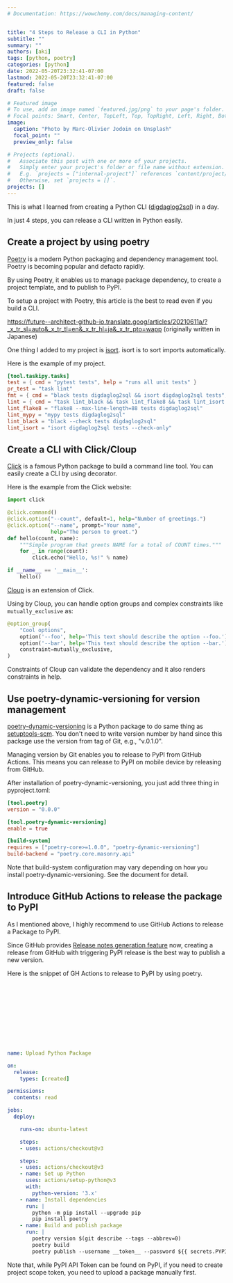 ```yaml
---
# Documentation: https://wowchemy.com/docs/managing-content/


title: "4 Steps to Release a CLI in Python"
subtitle: ""
summary: ""
authors: [aki]
tags: [python, poetry]
categories: [python]
date: 2022-05-20T23:32:41-07:00
lastmod: 2022-05-20T23:32:41-07:00
featured: false
draft: false

# Featured image
# To use, add an image named `featured.jpg/png` to your page's folder.
# Focal points: Smart, Center, TopLeft, Top, TopRight, Left, Right, BottomLeft, Bottom, BottomRight.
image:
  caption: "Photo by Marc-Olivier Jodoin on Unsplash"
  focal_point: ""
  preview_only: false

# Projects (optional).
#   Associate this post with one or more of your projects.
#   Simply enter your project's folder or file name without extension.
#   E.g. `projects = ["internal-project"]` references `content/project/deep-learning/index.md`.
#   Otherwise, set `projects = []`.
projects: []
---
```


This is what I learned from creating a Python CLI ([digdaglog2sql](https://github.com/chezou/digdaglog2sql)) in a day.

In just 4 steps, you can release a CLI written in Python easily.

## Create a project by using poetry

[Poetry](https://python-poetry.org/) is a modern Python packaging and dependency management tool. Poetry is becoming popular and defacto rapidly.

By using Poetry, it enables us to manage package dependency, to create a project template, and to publish to PyPI.

To setup a project with Poetry, this article is the best to read even if you build a CLI.

https://future--architect-github-io.translate.goog/articles/20210611a/?_x_tr_sl=auto&_x_tr_tl=en&_x_tr_hl=ja&_x_tr_pto=wapp
(originally written in Japanese)

One thing I added to my project is [isort](https://pycqa.github.io/isort/index.html). isort is to sort imports automatically.

Here is the example of my project.

```toml
[tool.taskipy.tasks]
test = { cmd = "pytest tests", help = "runs all unit tests" }
pr_test = "task lint"
fmt = { cmd = "black tests digdaglog2sql && isort digdaglog2sql tests", help = "format code" }
lint = { cmd = "task lint_black && task lint_flake8 && task lint_isort && task lint_mypy", help = "exec lint" }
lint_flake8 = "flake8 --max-line-length=88 tests digdaglog2sql"
lint_mypy = "mypy tests digdaglog2sql"
lint_black = "black --check tests digdaglog2sql"
lint_isort = "isort digdaglog2sql tests --check-only"
```

## Create a CLI with Click/Cloup

[Click](https://palletsprojects.com/p/click/) is a famous Python package to build a command line tool.
You can easily create a CLI by using decorator.

Here is the example from the Click website:

```py
import click

@click.command()
@click.option("--count", default=1, help="Number of greetings.")
@click.option("--name", prompt="Your name",
              help="The person to greet.")
def hello(count, name):
    """Simple program that greets NAME for a total of COUNT times."""
    for _ in range(count):
        click.echo("Hello, %s!" % name)

if __name__ == '__main__':
    hello()
```

[Cloup](https://cloup.readthedocs.io/en/stable/) is an extension of Click.

Using by Cloup, you can handle option groups and complex constraints like `mutually_exclusive` as:

```py
@option_group(
    "Cool options",
    option('--foo', help='This text should describe the option --foo.'),
    option('--bar', help='This text should describe the option --bar.'),
    constraint=mutually_exclusive,
)
```

Constraints of Cloup can validate the dependency and it also renders constraints in help.

## Use poetry-dynamic-versioning for version management

[poetry-dynamic-versioning](https://pypi.org/project/poetry-dynamic-versioning/) is a Python package to do same thing as [setuptools-scm](https://pypi.org/project/setuptools-scm/). You don't need to write version number by hand since this package use the version from tag of Git, e.g., "v.0.1.0".

Managing version by Git enables you to release to PyPI from GitHub Actions. This means you can release to PyPI on mobile device by releasing from GitHub.

After installation of poetry-dynamic-versioning, you just add three thing in pyproject.toml:

```toml
[tool.poetry]
version = "0.0.0"

[tool.poetry-dynamic-versioning]
enable = true

[build-system]
requires = ["poetry-core>=1.0.0", "poetry-dynamic-versioning"]
build-backend = "poetry.core.masonry.api"
```

Note that build-system configuration may vary depending on how you install poetry-dynamic-versioning. See the document for detail.

## Introduce GitHub Actions to release the package to PyPI

As I mentioned above, I highly recommend to use GitHub Actions to release a Package to PyPI.

Since GitHub provides [Release notes generation feature](https://docs.github.com/ja/repositories/releasing-projects-on-github/automatically-generated-release-notes) now, creating a release from GitHub with triggering PyPI release is the best way to publish a new version.

Here is the snippet of GH Actions to release to PyPI by using poetry.

<div class="iframely-embed"><div class="iframely-responsive" style="height: 140px; padding-bottom: 0;"><a href="https://github.com/chezou/digdaglog2sql/blob/ce35ce9b0220b77a79998f594304d850da231a94/.github/workflows/python-publish.yml" data-iframely-url="//iframely.net/39Qsg8o?card=small"></a></div></div><script async src="//iframely.net/embed.js" charset="utf-8"></script>

```yaml
name: Upload Python Package

on:
  release:
    types: [created]

permissions:
  contents: read

jobs:
  deploy:

    runs-on: ubuntu-latest

    steps:
    - uses: actions/checkout@v3

    steps:
    - uses: actions/checkout@v3
    - name: Set up Python
      uses: actions/setup-python@v3
      with:
        python-version: '3.x'
    - name: Install dependencies
      run: |
        python -m pip install --upgrade pip
        pip install poetry
    - name: Build and publish package
      run: |
        poetry version $(git describe --tags --abbrev=0)
        poetry build
        poetry publish --username __token__ --password ${{ secrets.PYPI_API_TOKEN }}
```

Note that, while PyPI API Token can be found on PyPI, if you need to create project scope token, you need to upload a package manually first.
